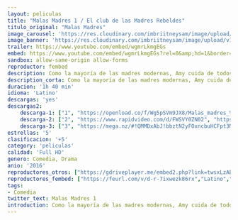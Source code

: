```yaml
---
layout: peliculas
title: "Malas Madres 1 / El club de las Madres Rebeldes"
titulo_original: "Malas Madres"
image_carousel: 'https://res.cloudinary.com/imbriitneysam/image/upload/v1546379610/madres1-poster-min.jpg'
image_banner: 'https://res.cloudinary.com/imbriitneysam/image/upload/v1546379610/MADRES1-BANNER-min.jpg'
trailer: https://www.youtube.com/embed/wgmrLkmgEGs
embed: https://www.youtube.com/embed/wgmrLkmgEGs?rel=0&amp;hd=1&border=0&wmode=opaque&enablejsapi=1&modestbranding=1&controls=1&showinfo=1
sandbox: allow-same-origin allow-forms
reproductor: fembed
description: Como la mayoría de las madres modernas, Amy cuida de todos menos de ella misma. Su vida es perfecta, un matrimonio feliz, hijos de sobresaliente, una casa preciosa y un pelo perfecto los 365 días del año. Pero todo esto es solo apariencia y Amy está a punto de estallar, sobrecargada de trabajo y de compromisos, demasiado cansada para aguantar una sola petición más, decide arrastrar a otras dos madres superadas a un atracón de locura, libertad, y diversión.
description_corta: Como la mayoría de las madres modernas, Amy cuida de todos menos de ella misma. Su vida es perfecta, un matrimonio feliz, hijos de sobresaliente, una casa preciosa y un pelo perfecto los 365 días del año. Pero todo esto es solo..
duracion: '1h 40 min'
idioma: 'Latino'
descargas: 'yes'
descargas2:
    descarga-1: ["1", "https://openload.co/f/Wg5pSVm9JX8/Malas_madres_%282016%29_%5BLAT%5D_HD1080P.MP4.mp4", "https://www.google.com/s2/favicons?domain=openload.co","OpenLoad","https://res.cloudinary.com/imbriitneysam/image/upload/v1541473684/mexico.png", "Latino", "Full HD"]
    descarga-2: ["2", "https://www.rapidvideo.com/d/FWSVY0ZN02", "https://www.google.com/s2/favicons?domain=www.rapidvideo.com","RapidVideo","https://res.cloudinary.com/imbriitneysam/image/upload/v1541473684/mexico.png", "Latino", "Full HD"]
    descarga-3: ["3", "https://mega.nz/#!QMMDxAbJ!bbztN2yFOxncbuHCFpt3MCNgw8okbS5noo2r2BCylgg", "https://www.google.com/s2/favicons?domain=mega.nz","Mega","https://res.cloudinary.com/imbriitneysam/image/upload/v1541473684/mexico.png", "Latino", "Full HD"] 
estrellas: '5'
clasificacion: '+5'
category: 'peliculas'
calidad: 'Full HD'
genero: Comedia, Drama
anio: '2016'
reproductores_otros: ["https://gdriveplayer.me/embed2.php?link=twsxLzABCBMzJGuzFXZUIQbNIz%252FphhneLmrB3hmwixnU8z0T5GSSVw9paT7LHIrx%252FCtGsDd94xSozugTR5oboaGN7dGQ3c76oiiS37nLO2Wl1JCr9zZkLVzG4KT70s4WtWv15MHoZcl%252B%252Fk8EK9xozgMFv82730kNIf58%252B5PPDDJlPb%252FYvhb%252FPybK419IkjU58%253D","Latino","https://www.zembed.to/public/dist/asteroid.html?id=9ccf480cc9ed5e5df81c1c57f47d20b4&title=Bad%20Moms%201","Latino"]
reproductores_fembed: ["https://feurl.com/v/d-r-7ixwezk86rx","Latino","https://feurl.com/v/1lo61l53zl9","Latino"]
tags:
- Comedia
twitter_text: Malas Madres 1
introduction: Como la mayoría de las madres modernas, Amy cuida de todos menos de ella misma. Su vida es perfecta, un matrimonio feliz, hijos de sobresaliente, una casa preciosa y un pelo perfecto los 365 días del año. Pero todo esto es solo...
---
```



 







